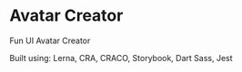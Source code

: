 # Avatar Creator

Fun UI Avatar Creator

Built using:
Lerna, CRA, CRACO, Storybook, Dart Sass, Jest
